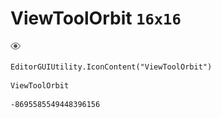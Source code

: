 # ViewToolOrbit `16x16`
<img src="/img/ViewToolOrbit.png" width=16 height=16>

``` CSharp
EditorGUIUtility.IconContent("ViewToolOrbit")
```
```
ViewToolOrbit
```
```
-8695585549448396156
```
